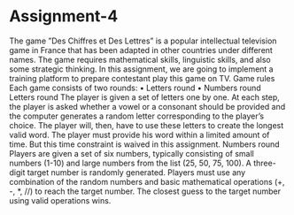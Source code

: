 # Assignment-4

The game ”Des Chiffres et Des Lettres” is a popular intellectual television game in France
that has been adapted in other countries under different names. The game requires
mathematical skills, linguistic skills, and also some strategic thinking. In this assignment,
we are going to implement a training platform to prepare contestant play this game on
TV.
Game rules
Each game consists of two rounds:
• Letters round
• Numbers round
Letters round
The player is given a set of letters one by one. At each step, the player is asked whether
a vowel or a consonant should be provided and the computer generates a random letter
corresponding to the player’s choice.
The player will, then, have to use these letters to create the longest valid word. The
player must provide his word within a limited amount of time. But this time constraint
is waived in this assignment.
Numbers round
Players are given a set of six numbers, typically consisting of small numbers (1-10) and
large numbers from the list (25, 50, 75, 100).
A three-digit target number is randomly generated. Players must use any combination of
the random numbers and basic mathematical operations (+, -, *, //) to reach the target
number. The closest guess to the target number using valid operations wins.
